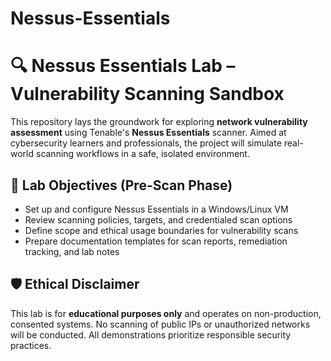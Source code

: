 # Nessus-Essentials


# 🔍 Nessus Essentials Lab – Vulnerability Scanning Sandbox

This repository lays the groundwork for exploring **network vulnerability assessment** using Tenable's **Nessus Essentials** scanner. Aimed at cybersecurity learners and professionals, the project will simulate real-world scanning workflows in a safe, isolated environment.

## 📌 Lab Objectives (Pre-Scan Phase)

- Set up and configure Nessus Essentials in a Windows/Linux VM
- Review scanning policies, targets, and credentialed scan options
- Define scope and ethical usage boundaries for vulnerability scans
- Prepare documentation templates for scan reports, remediation tracking, and lab notes

## 🛡️ Ethical Disclaimer

This lab is for **educational purposes only** and operates on non-production, consented systems. No scanning of public IPs or unauthorized networks will be conducted. All demonstrations prioritize responsible security practices.



